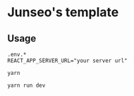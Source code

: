 # Junseo's template

## Usage

```
.env.*
REACT_APP_SERVER_URL="your server url"
```

```
yarn
```

```
yarn run dev
```
